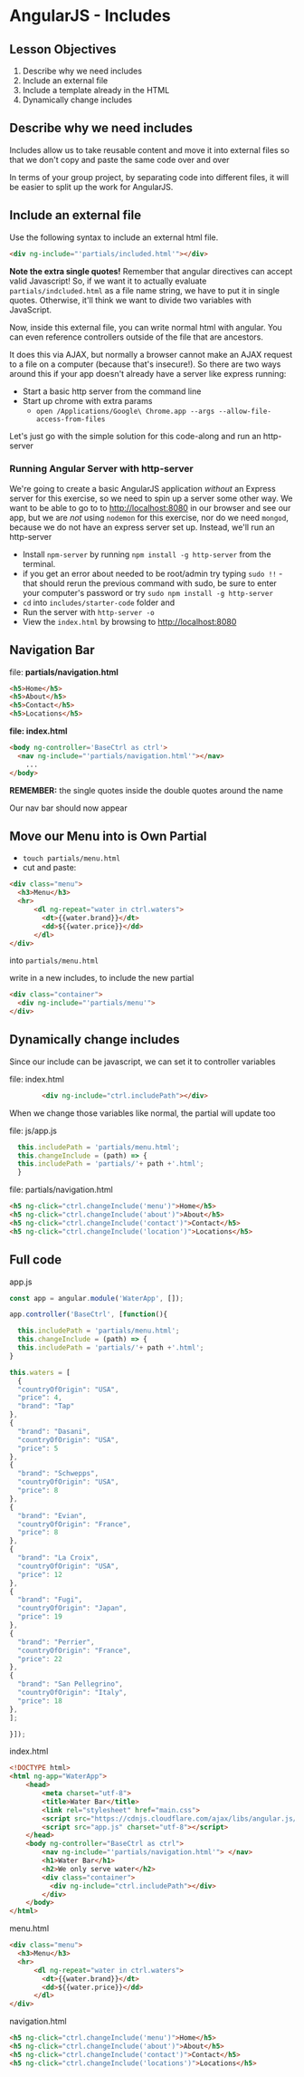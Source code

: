 # AngularJS - Includes

## Lesson Objectives

1. Describe why we need includes
1. Include an external file
1. Include a template already in the HTML
1. Dynamically change includes

## Describe why we need includes

Includes allow us to take reusable content and move it into external files so that we don't copy and paste the same code over and over

In terms of your group project, by separating code into different files, it will be easier to split up the work for AngularJS.

## Include an external file

Use the following syntax to include an external html file.

```html
<div ng-include="'partials/included.html'"></div>
```

**Note the extra single quotes!** Remember that angular directives can accept valid Javascript! So, if we want it to actually evaluate `partials/indcluded.html` as a file name string, we have to put it in single quotes. Otherwise, it'll think we want to divide two variables with JavaScript. 

Now, inside this external file, you can write normal html with angular. You can even reference controllers outside of the file that are ancestors.

It does this via AJAX, but normally a browser cannot make an AJAX request to a file on a computer (because that's insecure!). So there are two ways around this if your app doesn't already have a server like express running:

- Start a basic http server from the command line
- Start up chrome with extra params
	- `open /Applications/Google\ Chrome.app --args --allow-file-access-from-files`

Let's just go with the simple solution for this code-along and run an http-server

### Running Angular Server with http-server

We're going to create a basic AngularJS application _without_ an Express server for this exercise, so we need to spin up a server some other way. We want to be able to go to to [http://localhost:8080](http://localhost:8080) in our browser and see our app, but we are *not* using `nodemon` for this exercise, nor do we need `mongod`, because we do not have an express server set up. Instead, we'll run an http-server

- Install `npm-server` by running `npm install -g http-server` from the terminal.
- if you get an error about needed to be root/admin try typing `sudo !!` - that should rerun the previous command with sudo, be sure to enter your computer's password or try `sudo npm install -g http-server`
- `cd` into `includes/starter-code` folder and
- Run the server with `http-server -o`
- View the `index.html` by browsing to [http://localhost:8080](http://localhost:8080)


## Navigation Bar

file: **partials/navigation.html**

```html
<h5>Home</h5>
<h5>About</h5>
<h5>Contact</h5>
<h5>Locations</h5>
```

**file: index.html**

```html
<body ng-controller='BaseCtrl as ctrl'>
  <nav ng-include="'partials/navigation.html'"></nav>
	...
</body>
```
**REMEMBER:** the single quotes inside the double quotes around the name

Our nav bar should now appear


## Move our Menu into is Own Partial

- `touch partials/menu.html`
-  cut and paste:

```html
<div class="menu">
  <h3>Menu</h3>
  <hr>
      <dl ng-repeat="water in ctrl.waters">
        <dt>{{water.brand}}</dt>
        <dd>${{water.price}}</dd>
      </dl>
</div>
```

into `partials/menu.html`

write in a new includes, to include the new partial

```html
<div class="container">
  <div ng-include="'partials/menu'">
</div>

```

## Dynamically change includes

Since our include can be javascript, we can set it to controller variables

file: index.html
```html
		<div ng-include="ctrl.includePath"></div>
```

When we change those variables like normal, the partial will update too

file: js/app.js

```javascript
  this.includePath = 'partials/menu.html';
  this.changeInclude = (path) => {
  this.includePath = 'partials/'+ path +'.html';
  }
```

file: partials/navigation.html
```html
<h5 ng-click="ctrl.changeInclude('menu')">Home</h5>
<h5 ng-click="ctrl.changeInclude('about')">About</h5>
<h5 ng-click="ctrl.changeInclude('contact')">Contact</h5>
<h5 ng-click="ctrl.changeInclude('location')">Locations</h5>
```


## Full code

app.js
```js
const app = angular.module('WaterApp', []);

app.controller('BaseCtrl', [function(){

  this.includePath = 'partials/menu.html';
  this.changeInclude = (path) => {
  this.includePath = 'partials/'+ path +'.html';
}

this.waters = [
  {
  "countryOfOrigin": "USA",
  "price": 4,
  "brand": "Tap"
},
{
  "brand": "Dasani",
  "countryOfOrigin": "USA",
  "price": 5
},
{
  "brand": "Schwepps",
  "countryOfOrigin": "USA",
  "price": 8
},
{
  "brand": "Evian",
  "countryOfOrigin": "France",
  "price": 8
},
{
  "brand": "La Croix",
  "countryOfOrigin": "USA",
  "price": 12
},
{
  "brand": "Fugi",
  "countryOfOrigin": "Japan",
  "price": 19
},
{
  "brand": "Perrier",
  "countryOfOrigin": "France",
  "price": 22
},
{
  "brand": "San Pellegrino",
  "countryOfOrigin": "Italy",
  "price": 18
},
];

}]);

```

index.html
```html
<!DOCTYPE html>
<html ng-app="WaterApp">
	<head>
		<meta charset="utf-8">
		<title>Water Bar</title>
		<link rel="stylesheet" href="main.css">
		<script src="https://cdnjs.cloudflare.com/ajax/libs/angular.js/1.7.2/angular.min.js"></script>
		<script src="app.js" charset="utf-8"></script>
	</head>
	<body ng-controller="BaseCtrl as ctrl">
		<nav ng-include="'partials/navigation.html'"> </nav>
		<h1>Water Bar</h1>
		<h2>We only serve water</h2>
		<div class="container">
		  <div ng-include="ctrl.includePath"></div>
		</div>
	</body>
</html>
```

menu.html
```html
<div class="menu">
  <h3>Menu</h3>
  <hr>
      <dl ng-repeat="water in ctrl.waters">
        <dt>{{water.brand}}</dt>
        <dd>${{water.price}}</dd>
      </dl>
</div>
```

navigation.html
```html
<h5 ng-click="ctrl.changeInclude('menu')">Home</h5>
<h5 ng-click="ctrl.changeInclude('about')">About</h5>
<h5 ng-click="ctrl.changeInclude('contact')">Contact</h5>
<h5 ng-click="ctrl.changeInclude('locations')">Locations</h5>
```
